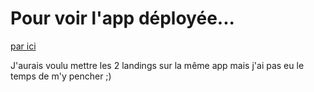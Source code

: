 # Pour voir l'app déployée...

[par ici](https://justikro-landing-pages.herokuapp.com)

J'aurais voulu mettre les 2 landings sur la même app mais j'ai pas eu le temps de m'y pencher ;)

